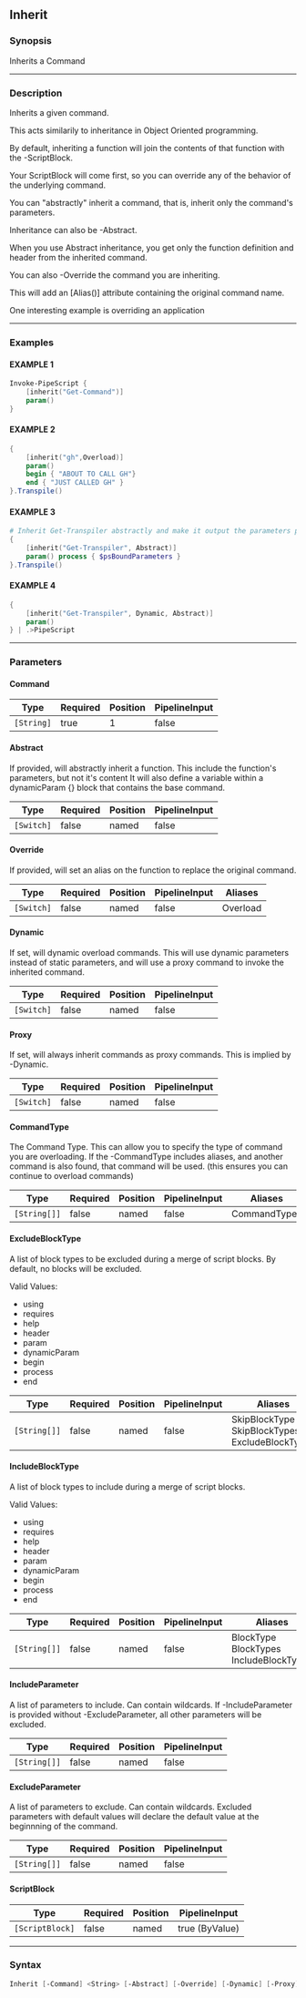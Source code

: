 Inherit
-------




### Synopsis
Inherits a Command



---


### Description

Inherits a given command.  

This acts similarily to inheritance in Object Oriented programming.

By default, inheriting a function will join the contents of that function with the -ScriptBlock.

Your ScriptBlock will come first, so you can override any of the behavior of the underlying command.    

You can "abstractly" inherit a command, that is, inherit only the command's parameters.

Inheritance can also be -Abstract.

When you use Abstract inheritance, you get only the function definition and header from the inherited command.

You can also -Override the command you are inheriting.

This will add an [Alias()] attribute containing the original command name.

One interesting example is overriding an application



---


### Examples
#### EXAMPLE 1
```PowerShell
Invoke-PipeScript {
    [inherit("Get-Command")]
    param()
}
```

#### EXAMPLE 2
```PowerShell
{
    [inherit("gh",Overload)]
    param()
    begin { "ABOUT TO CALL GH"}
    end { "JUST CALLED GH" }
}.Transpile()
```

#### EXAMPLE 3
```PowerShell
# Inherit Get-Transpiler abstractly and make it output the parameters passed in.
{
    [inherit("Get-Transpiler", Abstract)]
    param() process { $psBoundParameters }
}.Transpile()
```

#### EXAMPLE 4
```PowerShell
{
    [inherit("Get-Transpiler", Dynamic, Abstract)]
    param()
} | .>PipeScript
```



---


### Parameters
#### **Command**




|Type      |Required|Position|PipelineInput|
|----------|--------|--------|-------------|
|`[String]`|true    |1       |false        |



#### **Abstract**

If provided, will abstractly inherit a function.
This include the function's parameters, but not it's content
It will also define a variable within a dynamicParam {} block that contains the base command.






|Type      |Required|Position|PipelineInput|
|----------|--------|--------|-------------|
|`[Switch]`|false   |named   |false        |



#### **Override**

If provided, will set an alias on the function to replace the original command.






|Type      |Required|Position|PipelineInput|Aliases |
|----------|--------|--------|-------------|--------|
|`[Switch]`|false   |named   |false        |Overload|



#### **Dynamic**

If set, will dynamic overload commands.
This will use dynamic parameters instead of static parameters, and will use a proxy command to invoke the inherited command.






|Type      |Required|Position|PipelineInput|
|----------|--------|--------|-------------|
|`[Switch]`|false   |named   |false        |



#### **Proxy**

If set, will always inherit commands as proxy commands.
This is implied by -Dynamic.






|Type      |Required|Position|PipelineInput|
|----------|--------|--------|-------------|
|`[Switch]`|false   |named   |false        |



#### **CommandType**

The Command Type.  This can allow you to specify the type of command you are overloading.
If the -CommandType includes aliases, and another command is also found, that command will be used.
(this ensures you can continue to overload commands)






|Type        |Required|Position|PipelineInput|Aliases     |
|------------|--------|--------|-------------|------------|
|`[String[]]`|false   |named   |false        |CommandTypes|



#### **ExcludeBlockType**

A list of block types to be excluded during a merge of script blocks.
By default, no blocks will be excluded.



Valid Values:

* using
* requires
* help
* header
* param
* dynamicParam
* begin
* process
* end






|Type        |Required|Position|PipelineInput|Aliases                                               |
|------------|--------|--------|-------------|------------------------------------------------------|
|`[String[]]`|false   |named   |false        |SkipBlockType<br/>SkipBlockTypes<br/>ExcludeBlockTypes|



#### **IncludeBlockType**

A list of block types to include during a merge of script blocks.



Valid Values:

* using
* requires
* help
* header
* param
* dynamicParam
* begin
* process
* end






|Type        |Required|Position|PipelineInput|Aliases                                       |
|------------|--------|--------|-------------|----------------------------------------------|
|`[String[]]`|false   |named   |false        |BlockType<br/>BlockTypes<br/>IncludeBlockTypes|



#### **IncludeParameter**

A list of parameters to include.  Can contain wildcards.
If -IncludeParameter is provided without -ExcludeParameter, all other parameters will be excluded.






|Type        |Required|Position|PipelineInput|
|------------|--------|--------|-------------|
|`[String[]]`|false   |named   |false        |



#### **ExcludeParameter**

A list of parameters to exclude.  Can contain wildcards.
Excluded parameters with default values will declare the default value at the beginnning of the command.






|Type        |Required|Position|PipelineInput|
|------------|--------|--------|-------------|
|`[String[]]`|false   |named   |false        |



#### **ScriptBlock**




|Type           |Required|Position|PipelineInput |
|---------------|--------|--------|--------------|
|`[ScriptBlock]`|false   |named   |true (ByValue)|





---


### Syntax
```PowerShell
Inherit [-Command] <String> [-Abstract] [-Override] [-Dynamic] [-Proxy] [-CommandType <String[]>] [-ExcludeBlockType <String[]>] [-IncludeBlockType <String[]>] [-IncludeParameter <String[]>] [-ExcludeParameter <String[]>] [-ScriptBlock <ScriptBlock>] [<CommonParameters>]
```

